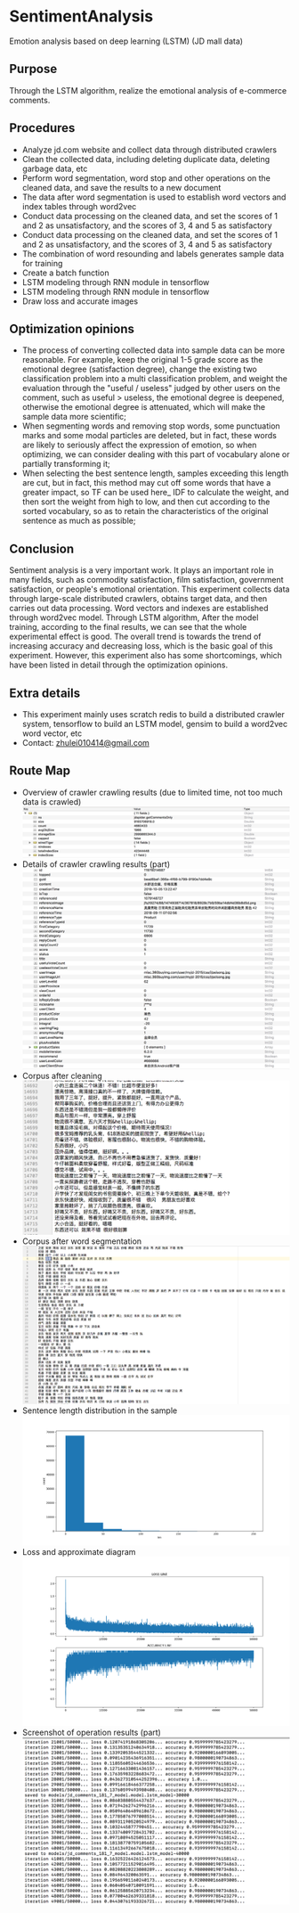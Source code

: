 # SentimentAnalysis
Emotion analysis based on deep learning (LSTM) (JD mall data)

## Purpose
Through the LSTM algorithm, realize the emotional analysis of e-commerce comments.

## Procedures
* Analyze jd.com website and collect data through distributed crawlers
* Clean the collected data, including deleting duplicate data, deleting garbage data, etc
* Perform word segmentation, word stop and other operations on the cleaned data, and save the results to a new document
* The data after word segmentation is used to establish word vectors and index tables through word2vec
* Conduct data processing on the cleaned data, and set the scores of 1 and 2 as unsatisfactory, and the scores of 3, 4 and 5 as satisfactory
* Conduct data processing on the cleaned data, and set the scores of 1 and 2 as unsatisfactory, and the scores of 3, 4 and 5 as satisfactory
* The combination of word resounding and labels generates sample data for training
* Create a batch function
* LSTM modeling through RNN module in tensorflow
* LSTM modeling through RNN module in tensorflow
* Draw loss and accurate images

## Optimization opinions
* The process of converting collected data into sample data can be more reasonable. For example, keep the original 1-5 grade score as the emotional degree (satisfaction degree), change the existing two classification problem into a multi classification problem, and weight the evaluation through the "useful / useless" judged by other users on the comment, such as useful > useless, the emotional degree is deepened, otherwise the emotional degree is attenuated, which will make the sample data more scientific;
* When segmenting words and removing stop words, some punctuation marks and some modal particles are deleted, but in fact, these words are likely to seriously affect the expression of emotion, so when optimizing, we can consider dealing with this part of vocabulary alone or partially transforming it;
* When selecting the best sentence length, samples exceeding this length are cut, but in fact, this method may cut off some words that have a greater impact, so TF can be used here_ IDF to calculate the weight, and then sort the weight from high to low, and then cut according to the sorted vocabulary, so as to retain the characteristics of the original sentence as much as possible;

## Conclusion
Sentiment analysis is a very important work. It plays an important role in many fields, such as commodity satisfaction, film satisfaction, government satisfaction, or people's emotional orientation. This experiment collects data through large-scale distributed crawlers, obtains target data, and then carries out data processing. Word vectors and indexes are established through word2vec model. Through LSTM algorithm, After the model training, according to the final results, we can see that the whole experimental effect is good. The overall trend is towards the trend of increasing accuracy and decreasing loss, which is the basic goal of this experiment. However, this experiment also has some shortcomings, which have been listed in detail through the optimization opinions.

## Extra details
* This experiment mainly uses scratch redis to build a distributed crawler system, tensorflow to build an LSTM model, gensim to build a word2vec word vector, etc
* Contact: zhulei010414@gmail.com

## Route Map
* Overview of crawler crawling results (due to limited time, not too much data is crawled)
![首页展示](https://github.com/Vincent-Zhul/JD-Comments-Sentiment-Analysis/blob/main/Processing%20Picture/1.png)
* Details of crawler crawling results (part)
![首页展示](https://github.com/Vincent-Zhul/JD-Comments-Sentiment-Analysis/blob/main/Processing%20Picture/2.png)
* Corpus after cleaning
![首页展示](https://github.com/Vincent-Zhul/JD-Comments-Sentiment-Analysis/blob/main/Processing%20Picture/3.png)
* Corpus after word segmentation
![首页展示](https://github.com/Vincent-Zhul/JD-Comments-Sentiment-Analysis/blob/main/Processing%20Picture/4.png)
* Sentence length distribution in the sample
![首页展示](https://github.com/Vincent-Zhul/JD-Comments-Sentiment-Analysis/blob/main/Processing%20Picture/5.png)
* Loss and approximate diagram
![首页展示](https://github.com/Vincent-Zhul/JD-Comments-Sentiment-Analysis/blob/main/Processing%20Picture/6.png)
* Screenshot of operation results (part)
![首页展示](https://github.com/Vincent-Zhul/JD-Comments-Sentiment-Analysis/blob/main/Processing%20Picture/7.png)
